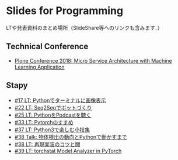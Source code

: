 # Slides for Programming
LTや発表資料のまとめ場所（SlideShare等へのリンクも含みます．）

## Technical Conference
- [Plone Conference 2018: Micro Service Architecture with Machine Learning Application
](https://speakerdeck.com/swall0w/micro-service-architecture-with-machine-learning-application)


## Stapy
- [#17 LT: Pythonでターミナルに画像表示](https://www.slideshare.net/BobAlex1/python-67072375)
- [#22 LT: Seq2Seqでボットづくり](https://www.slideshare.net/BobAlex1/seq2seq)
- [#25 LT: PythonをPodcastを聴く](https://www.slideshare.net/BobAlex1/pythonpodcast)
- [#33 LT: Pytorchのすすめ](https://gitpitch.com/Swall0w/slides?p=stapy33_20180307#/)
- [#37 LT: Python3で楽しむ小技集](https://gitpitch.com/Swall0w/slides?p=stapy33_20180711#/)
- [#38 Talk: 物体検出の動向とPythonで動かすまで](https://speakerdeck.com/swall0w/wu-ti-jian-chu-falsedong-xiang-topythondedong-kasumade)
- [#38 LT: 再現実装のコツと闇](https://speakerdeck.com/swall0w/zai-xian-shi-zhuang-falsekotutoan)
- [#39 LT: torchstat Model Analyzer in PyTorch](https://gitpitch.com/Swall0w/slides/master?grs=github&t=moon&p=stapy39_20181114#/)

